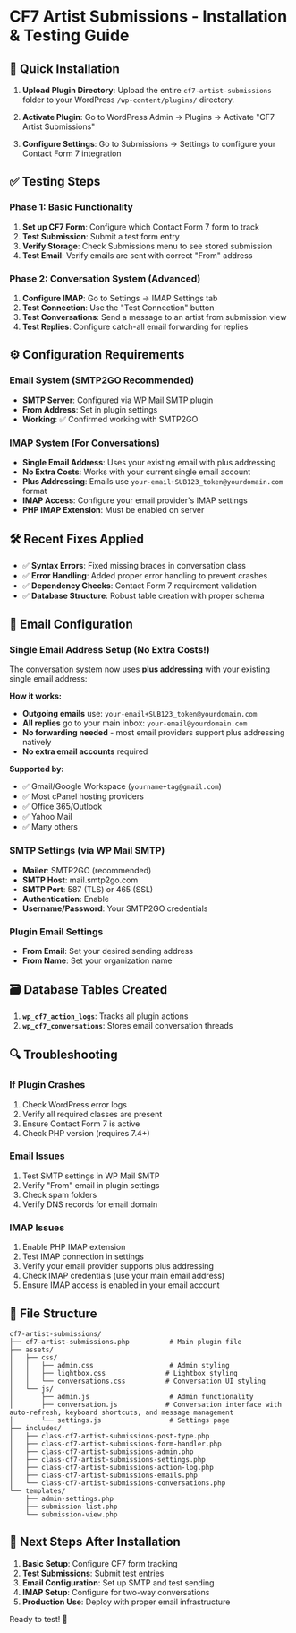 # CF7 Artist Submissions - Installation & Testing Guide

## 🚀 **Quick Installation**

1. **Upload Plugin Directory**: Upload the entire `cf7-artist-submissions` folder to your WordPress `/wp-content/plugins/` directory.

2. **Activate Plugin**: Go to WordPress Admin → Plugins → Activate "CF7 Artist Submissions"

3. **Configure Settings**: Go to Submissions → Settings to configure your Contact Form 7 integration

## ✅ **Testing Steps**

### Phase 1: Basic Functionality
1. **Set up CF7 Form**: Configure which Contact Form 7 form to track
2. **Test Submission**: Submit a test form entry
3. **Verify Storage**: Check Submissions menu to see stored submission
4. **Test Email**: Verify emails are sent with correct "From" address

### Phase 2: Conversation System (Advanced)
1. **Configure IMAP**: Go to Settings → IMAP Settings tab
2. **Test Connection**: Use the "Test Connection" button
3. **Test Conversations**: Send a message to an artist from submission view
4. **Test Replies**: Configure catch-all email forwarding for replies

## ⚙️ **Configuration Requirements**

### Email System (SMTP2GO Recommended)
- **SMTP Server**: Configured via WP Mail SMTP plugin
- **From Address**: Set in plugin settings
- **Working**: ✅ Confirmed working with SMTP2GO

### IMAP System (For Conversations)
- **Single Email Address**: Uses your existing email with plus addressing
- **No Extra Costs**: Works with your current single email account
- **Plus Addressing**: Emails use `your-email+SUB123_token@yourdomain.com` format
- **IMAP Access**: Configure your email provider's IMAP settings
- **PHP IMAP Extension**: Must be enabled on server

## 🛠️ **Recent Fixes Applied**

- ✅ **Syntax Errors**: Fixed missing braces in conversation class
- ✅ **Error Handling**: Added proper error handling to prevent crashes
- ✅ **Dependency Checks**: Contact Form 7 requirement validation
- ✅ **Database Structure**: Robust table creation with proper schema

## 📧 **Email Configuration**

### Single Email Address Setup (No Extra Costs!)
The conversation system now uses **plus addressing** with your existing single email address:

**How it works:**
- **Outgoing emails** use: `your-email+SUB123_token@yourdomain.com`
- **All replies** go to your main inbox: `your-email@yourdomain.com`
- **No forwarding needed** - most email providers support plus addressing natively
- **No extra email accounts** required

**Supported by:**
- ✅ Gmail/Google Workspace (`yourname+tag@gmail.com`)
- ✅ Most cPanel hosting providers
- ✅ Office 365/Outlook
- ✅ Yahoo Mail
- ✅ Many others

### SMTP Settings (via WP Mail SMTP)
- **Mailer**: SMTP2GO (recommended)
- **SMTP Host**: mail.smtp2go.com
- **SMTP Port**: 587 (TLS) or 465 (SSL)
- **Authentication**: Enable
- **Username/Password**: Your SMTP2GO credentials

### Plugin Email Settings
- **From Email**: Set your desired sending address
- **From Name**: Set your organization name

## 🗃️ **Database Tables Created**

1. **`wp_cf7_action_logs`**: Tracks all plugin actions
2. **`wp_cf7_conversations`**: Stores email conversation threads

## 🔍 **Troubleshooting**

### If Plugin Crashes
1. Check WordPress error logs
2. Verify all required classes are present
3. Ensure Contact Form 7 is active
4. Check PHP version (requires 7.4+)

### Email Issues
1. Test SMTP settings in WP Mail SMTP
2. Verify "From" email in plugin settings
3. Check spam folders
4. Verify DNS records for email domain

### IMAP Issues
1. Enable PHP IMAP extension
2. Test IMAP connection in settings
3. Verify your email provider supports plus addressing
4. Check IMAP credentials (use your main email address)
5. Ensure IMAP access is enabled in your email account

## 📁 **File Structure**

```
cf7-artist-submissions/
├── cf7-artist-submissions.php          # Main plugin file
├── assets/
│   ├── css/
│   │   ├── admin.css                   # Admin styling
│   │   ├── lightbox.css               # Lightbox styling
│   │   └── conversations.css          # Conversation UI styling
│   └── js/
│       ├── admin.js                    # Admin functionality
│       ├── conversation.js            # Conversation interface with auto-refresh, keyboard shortcuts, and message management
│       └── settings.js                 # Settings page
├── includes/
│   ├── class-cf7-artist-submissions-post-type.php
│   ├── class-cf7-artist-submissions-form-handler.php
│   ├── class-cf7-artist-submissions-admin.php
│   ├── class-cf7-artist-submissions-settings.php
│   ├── class-cf7-artist-submissions-action-log.php
│   ├── class-cf7-artist-submissions-emails.php
│   └── class-cf7-artist-submissions-conversations.php
└── templates/
    ├── admin-settings.php
    ├── submission-list.php
    └── submission-view.php
```

## 🎯 **Next Steps After Installation**

1. **Basic Setup**: Configure CF7 form tracking
2. **Test Submissions**: Submit test entries
3. **Email Configuration**: Set up SMTP and test sending
4. **IMAP Setup**: Configure for two-way conversations
5. **Production Use**: Deploy with proper email infrastructure

Ready to test! 🚀
